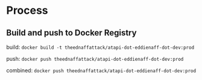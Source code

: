# Process

## Build and push to Docker Registry

build: `docker build -t theednaffattack/atapi-dot-eddienaff-dot-dev:prod`

push: `docker push theednaffattack/atapi-dot-eddienaff-dot-dev:prod`

combined: `docker push theednaffattack/atapi-dot-eddienaff-dot-dev:prod`
